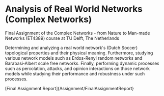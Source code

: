 Analysis of Real World Networks (Complex Networks)
======

Final Assignment of the Complex Networks - from Nature to Man-made Networks (ET4389) course at TU Delft, The Netherlands

Determining and analyzing a real world network's (Dutch Soccer) topological properties and their physical meaning. Furthermore, studying various network models such as Erdos-Renyi random networks and Barabasi-Albert scale free networks. Finally, performing dynamic processes such as percolation, attacks, and opinion interactions on those network models while studying their performance and robustness under such processes. 

[Final Assignment Report]{Assignment/FinalAssignmentReport}

